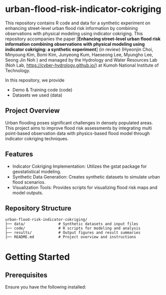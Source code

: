 # urban-flood-risk-indicator-cokriging

This repository contains R code and data for a synthetic experiment on enhancing street-level urban flood risk information by combining observations with physical modeling using indicator cokriging. 
This repository accompanies the paper [**Enhancing street-level urban flood risk information combining observations with physical modeling using indicator cokriging: a synthetic experiment**] (in review) (Hyeonjin Choi, Minyoung Kim, Bomi Kim, Junyeong Kum, Haeseong Lee, Myungho Lee, Seong Jin Noh ) and managed by the Hydrology and Water Resources Lab (Noh Lab, https://cyber-hydrology.github.io/) at Kumoh National Institute of Technology.

In this repository, we provide
* Demo & Training code (code)
* Datasets we used (data)

## Project Overview
Urban flooding poses significant challenges in densely populated areas. This project aims to improve flood risk assessments by integrating multi point-based observation data with physics-based flood model through indicator cokriging techniques.

## Features
* Indicator Cokriging Implementation: Utilizes the gstat package for geostatistical modeling.
* Synthetic Data Generation: Creates synthetic datasets to simulate urban flood scenarios.
* Visualization Tools: Provides scripts for visualizing flood risk maps and model outputs.

## Repository Structure
```
urban-flood-risk-indicator-cokriging/
├── data/               # Synthetic datasets and input files
├── code/               # R scripts for modeling and analysis
├── results/            # Output figures and result summaries
├── README.md           # Project overview and instructions
```

# Getting Started
## Prerequisites
Ensure you have the following installed:
